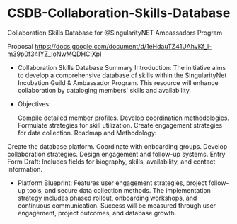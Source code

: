 # CSDB-Collaboration-Skills-Database
Collaboration Skills Database for @SingularityNET Ambassadors Program 

Proposal https://docs.google.com/document/d/1eHdauTZ41UAhyKf_l-m39p0f34IYZ_IoNwMQDHCIXpI

* Collaboration Skills Database Summary
Introduction:
The initiative aims to develop a comprehensive database of skills within the SingularityNet Incubation Guild & Ambassador Program. This resource will enhance collaboration by cataloging members' skills and availability.

* Objectives:

  Compile detailed member profiles.
  Develop coordination methodologies.
  Formulate strategies for skill utilization.
  Create engagement strategies for data collection.
  Roadmap and Methodology:

Create the database platform.
Coordinate with onboarding groups.
Develop collaboration strategies.
Design engagement and follow-up systems.
Entry Form Draft:
Includes fields for biography, skills, availability, and contact information.

* Platform Blueprint:
Features user engagement strategies, project follow-up tools, and secure data collection methods. The implementation strategy includes phased rollout, onboarding workshops, and continuous communication. Success will be measured through user engagement, project outcomes, and database growth.
